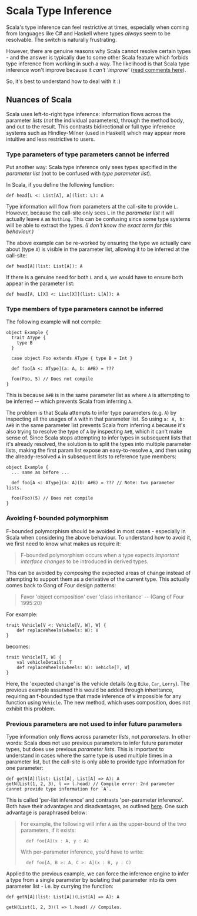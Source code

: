 Scala Type Inference
====================

Scala's type inference can feel restrictive at times, especially when coming from languages like C# and Haskell where 
types *always* seem to be resolvable. The switch is naturally frustrating.

However, there are genuine reasons why Scala cannot resolve certain types - and the answer is typically due to some other Scala feature which forbids type inference from working in such a way. The likelihood is that Scala type inference won't improve because it *can't 'improve'* ([read comments here][scala-type-inference-blog]).

So, it's best to understand how to deal with it :)

Nuances of Scala
----------------

Scala uses left-to-right type inference: information flows across the parameter *lists* (*not* the individual parameters),
through the method body, and out to the result. This contrasts bidirectional or full type inference systems such as
Hindley-Milner (used in Haskell) which may appear more intuitive and less restrictive to users.

### Type parameters of type parameters cannot be inferred

Put another way: Scala type inference only sees types specified in the *parameter list* (not to be confused with *type parameter list*).

In Scala, if you define the following function:

    def head[L <: List[A], A](list: L): A

Type information will flow from parameters at the call-site to provide `L`. However, because the call-site only sees `L` 
in the *parameter list*  it will actually leave `A` as `Nothing`. This can be confusing since some type systems will 
be able to extract the types. *(I don't know the exact term for this behaviour.)*

The above example can be re-worked by ensuring the type we actually care about (type `A`) is visible in the parameter
list, allowing it to be inferred at the call-site:

    def head[A](list: List[A]): A
    
If there is a genuine need for both `L` and `A`, we would have to ensure both appear in the parameter list:

    def head[A, L[X] <: List[X]](list: L[A]): A
    
### Type members of type parameters cannot be inferred

The following example will not compile:

```
object Example {
  trait AType {
    type B
  }
  
  case object Foo extends AType { type B = Int }
  
  def foo[A <: AType](a: A, b: A#B) = ???

  foo(Foo, 5) // Does not compile
}
```

This is because `A#B` is in the same parameter list as where `A` is attempting to be inferred -- which prevents Scala from inferring `A`.

The problem is that Scala attempts to infer type parameters (e.g. `A`) by inspecting all the usages of `A` within that parameter list. So using `a: A, b: A#B` in the same parameter list prevents Scala from inferring `A` because it's also trying to resolve the type of `A` by inspecting `A#B`, which it can't make sense of. Since Scala stops attempting to infer types in subsequent lists that it's already resolved, the solution is to split the types into multiple parameter lists, making the first param list expose an easy-to-resolve `A`, and then using the already-resolved `A` in subsequent lists to reference type members:

```
object Example {
  ... same as before ...
  
  def foo[A <: AType](a: A)(b: A#B) = ??? // Note: two parameter lists.

  foo(Foo)(5) // Does not compile
}
```
    
### Avoiding f-bounded polymorphism

F-bounded polymorphism should be avoided in most cases - especially in Scala when considering the above behaviour. To understand how to avoid it, we first need to know what makes us require it:

>   F-bounded polymorphism occurs when a type expects *important interface changes* to be introduced in derived types.

This can be avoided by *composing* the expected areas of change instead of attempting to support them as a derivative of the current type. This actually comes back to Gang of Four design patterns:

>   Favor 'object composition' over 'class inheritance'
>   --  (Gang of Four 1995:20)

For example:

    trait Vehicle[V <: Vehicle[V, W], W] {
        def replaceWheels(wheels: W): V
    }

becomes:

    trait Vehicle[T, W] {
        val vehicleDetails: T
        def replaceWheels(wheels: W): Vehicle[T, W]
    }
    
Here, the 'expected change' is the vehicle details (e.g `Bike`, `Car`, `Lorry`). The previous example assumed this would be added through inheritance, requiring an f-bounded type that made inference of `W` impossible for any function using `Vehicle`. The new method, which uses composition, does not exhibit this problem.
    
### Previous parameters are not used to infer future parameters

Type information only flows across parameter *lists*, not *parameters*. In other words: Scala does not use previous 
parameters to infer future parameter types, but does use previous *parameter lists*. This is important to understand 
in cases where the same type is used multiple times in a parameter list, but the call-site is only able to provide type 
information for one parameter:

    def getN[A](list: List[A], List[A] => A): A
    getN(List(1, 2, 3), l => l.head) // Compile error: 2nd parameter cannot provide type information for `A`.

This is called 'per-list inference' and contrasts 'per-parameter inference'. Both have their advantages and disadvantages, as outlined [here][scala-vs-csharp]. One such advantage is paraphrased below:

>   For example, the following will infer `A` as the upper-bound of the two parameters, if it exists:
>
>       def foo[A](x : A, y : A)
>
>   With per-parameter inference, you'd have to write:
>
>       def foo[A, B >: A, C >: A](x : B, y : C)

Applied to the previous example, we can force the inference engine to infer a type from a single parameter by isolating 
that parameter into its own parameter list - i.e. by currying the function:

    def getN[A](list: List[A])(List[A] => A): A

    getN(List(1, 2, 3)(l => l.head) // Compiles.

[scala-type-inference-blog]: http://pchiusano.blogspot.co.uk/2011/05/making-most-of-scalas-extremely-limited.html
[scala-vs-csharp]: http://www.scala-lang.org/old/node/7083
